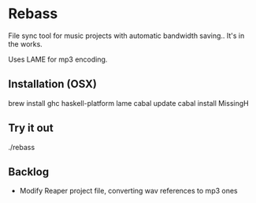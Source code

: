 Rebass
======

File sync tool  for music projects with automatic bandwidth saving.. It's in the works.

Uses LAME for mp3 encoding.

Installation (OSX)
------------------

brew install ghc haskell-platform lame
cabal update
cabal install MissingH

Try it out
---------- 

./rebass

Backlog
-------

- Modify Reaper project file, converting wav references to mp3 ones
